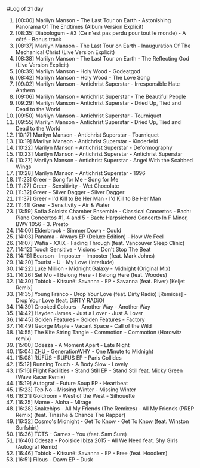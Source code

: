 #Log of 21 day

1. [00:00] Marilyn Manson - The Last Tour on Earth - Astonishing Panorama Of The Endtimes (Album Version Explicit)
1. [08:35] Diabologum - #3 (Ce n'est pas perdu pour tout le monde) - A côté - Bonus track
1. [08:37] Marilyn Manson - The Last Tour on Earth - Inauguration Of The Mechanical Christ (Live Version Explicit)
1. [08:38] Marilyn Manson - The Last Tour on Earth - The Reflecting God (Live Version Explicit)
1. [08:39] Marilyn Manson - Holy Wood - Godeatgod
1. [08:42] Marilyn Manson - Holy Wood - The Love Song
1. [09:02] Marilyn Manson - Antichrist Superstar - Irresponsible Hate Anthem
1. [09:06] Marilyn Manson - Antichrist Superstar - The Beautiful People
1. [09:29] Marilyn Manson - Antichrist Superstar - Dried Up, Tied and Dead to the World
1. [09:50] Marilyn Manson - Antichrist Superstar - Tourniquet
1. [09:55] Marilyn Manson - Antichrist Superstar - Dried Up, Tied and Dead to the World
1. [10:17] Marilyn Manson - Antichrist Superstar - Tourniquet
1. [10:19] Marilyn Manson - Antichrist Superstar - Kinderfeld
1. [10:22] Marilyn Manson - Antichrist Superstar - Deformography
1. [10:23] Marilyn Manson - Antichrist Superstar - Antichrist Superstar
1. [10:27] Marilyn Manson - Antichrist Superstar - Angel With the Scabbed Wings
1. [10:28] Marilyn Manson - Antichrist Superstar - 1996
1. [11:23] Greer - Song for Me - Song for Me
1. [11:27] Greer - Sensitivity - Wet Chocolate
1. [11:32] Greer - Silver Dagger - Silver Dagger
1. [11:37] Greer - I'd Kill to Be Her Man - I'd Kill to Be Her Man
1. [11:41] Greer - Sensitivity - Air & Water
1. [13:59] Sofia Soloists Chamber Ensemble - Classical Concertos - Bach: Piano Concertos #1, 4 and 5 - Bach: Harpsichord Concerto In F Minor, BWV 1056 - 3. Presto
1. [14:00] Elderbrook - Simmer Down - Could
1. [14:03] Panama - Always EP (Deluxe Edition) - How We Feel
1. [14:07] Wafia - XXIX - Fading Through (feat. Vancouver Sleep Clinic)
1. [14:12] Touch Sensitive - Visions - Don't Stop The Beat
1. [14:16] Bearson - Imposter - Imposter (feat. Mark Johns)
1. [14:20] Tourist - U - My Love (Interlude)
1. [14:22] Luke Million - Midnight Galaxy - Midnight (Original Mix)
1. [14:26] Set Mo - I Belong Here - I Belong Here (feat. Woodes)
1. [14:30] Tobtok - Kitsuné: Savanna - EP - Savanna (feat. River) [Keljet Remix]
1. [14:35] Young Franco - Drop Your Love (feat. Dirty Radio) [Remixes] - Drop Your Love (feat. DiRTY RADiO)
1. [14:39] Crooked Colours - Another Way - Another Way
1. [14:42] Hayden James - Just a Lover - Just A Lover
1. [14:45] Golden Features - Golden Features - Factory
1. [14:49] George Maple - Vacant Space - Call of the Wild
1. [14:55] The Kite String Tangle - Commotion - Commotion (Horowitz remix)
1. [15:00] Odesza - A Moment Apart - Late Night
1. [15:04] ZHU - GenerationWHY - One Minute to Midnight
1. [15:08] RÜFÜS - RUFUS EP - Paris Collides
1. [15:12] Running Touch - A Body Slow - Lovely
1. [15:16] Flight Facilities - Stand Still EP - Stand Still feat. Micky Green (Wave Racer Remix)
1. [15:19] Autograf - Future Soup EP - Heartbeat
1. [15:23] Tep No - Missing Winter - Missing Winter
1. [16:21] Goldroom - West of the West - Silhouette
1. [16:25] Møme - Aloha - Mirage
1. [16:28] Snakehips - All My Friends (The Remixes) - All My Friends (PREP Remix) (feat. Tinashe & Chance The Rapper)
1. [16:32] Cosmo's Midnight - Get To Know - Get To Know (feat. Winston Surfshirt)
1. [16:36] TCTS - Games - You (feat. Sam Sure)
1. [16:40] Odesza - Poolside Ibiza 2015 - All We Need feat. Shy Girls (Autograf Remix)
1. [16:46] Tobtok - Kitsuné: Savanna - EP - Free (feat. Hoodlem)
1. [16:51] Filous - Dawn EP - Dusk
